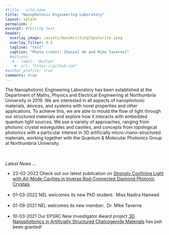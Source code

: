 ```yaml
---
#title:  site.name
title: "Nanophotonic Engineering Laboratory"
layout: splash
permalink: /
excerpt: #Testing text
header:
  overlay_image: /assets/NanoKnittingTapsterite.jpeg
  overlay_filter: 0.5
  tagline: "test"
  caption: "Photo credit: [Daniel Ho and Mike Taverne]"
  #actions:
   # - label: "Button"
    #  url: "https://github.com"  
#author_profile: true
comments: true
---
```

The Nanophotonic Engineering Laboratory has been established at the Department of Maths, Physics and Electrical Engineering at Northumbria University in 2019. We are interested in all aspects of nanophotonic materials, devices, and systems with novel properties and other applications. To achieve this, we are able to mould the flow of light through our structured materials and explore how it interacts with embedded quantum light sources. We use a variety of approaches, ranging from photonic crystal waveguides and cavities, and concepts from topological photonics with a particular interest in 3D artificially micro-/nano-structured materials, working together with the Quantum & Molecular Photonics Group at Northumbria University.<br><br><br>


*Latest News ...* <br>

* 23-02-2022 Check out our latest publication on [Strongly Confining Light with Air-Mode Cavities in Inverse Rod-Connected Diamond Photonic Crystals](https://doi.org/10.3390/cryst12030303)<br><br>
* 01-03-2022 NEL welcomes its new PhD student:  Miss Nadira Hameed <br><br>
* 01-09-2021 NEL welcomes its new member:  Dr. Mike Taverne <br><br>
* 10-03-2021 Our EPSRC New Investigator Award project [3D Nanophotonics in Artificially Structured Chalcogenide Materials](https://gow.epsrc.ukri.org/NGBOViewGrant.aspx?GrantRef=EP/V040030/1) has just been granted! <br><br>


